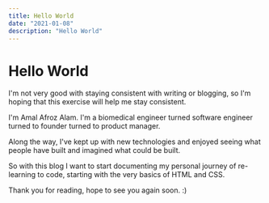 ```yaml
---
title: Hello World
date: "2021-01-08"
description: "Hello World"
---
```


# Hello World

I'm not very good with staying consistent with writing or blogging, so I'm hoping that this exercise will help me stay consistent.

I'm Amal Afroz Alam. I'm a biomedical engineer turned software engineer turned to founder turned to product manager.

Along the way, I've kept up with new technologies and enjoyed seeing what people have built and imagined what could be built.

So with this blog I want to start documenting my personal journey of re-learning to code, starting with the very basics of HTML and CSS.

Thank you for reading, hope to see you again soon. :)
